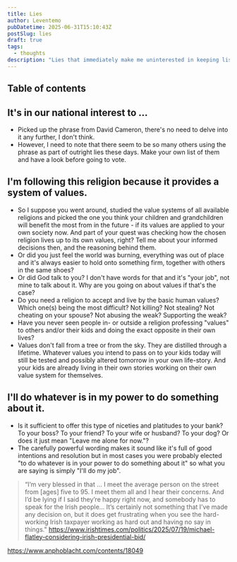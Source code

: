 ```yaml
---
title: Lies
author: Leventemo
pubDatetime: 2025-06-31T15:10:43Z
postSlug: lies
draft: true
tags:
  - thoughts
description: "Lies that immediately make me uninterested in keeping listening."
---
```


## Table of contents

## It's in our national interest to ...

* Picked up the phrase from David Cameron, there's no need to delve into it any further, I don't think.
* However, I need to note that there seem to be so many others using the phrase as part of outright lies these days. Make your own list of them and have a look before going to vote.

## I'm following this religion because it provides a system of values.

* So I suppose you went around, studied the value systems of all available religions and picked the one you think your children and grandchildren will benefit the most from in the future - if its values are applied to your own society now. And part of your quest was checking how the chosen religion lives up to its own values, right? Tell me about your informed decisions then, and the reasoning behind them.
* Or did you just feel the world was burning, everything was out of place and it's always easier to hold onto something firm, together with others in the same shoes?
* Or did God talk to you? I don't have words for that and it's "your job", not mine to talk about it. Why are you going on about values if that's the case?
* Do you need a religion to accept and live by the basic human values? Which one(s) being the most difficult? Not killing? Not stealing? Not cheating on your spouse? Not abusing the weak? Supporting the weak?
* Have you never seen people in- or outside a religion professing "values" to others and/or their kids and doing the exact opposite in their own lives?
* Values don't fall from a tree or from the sky. They are distilled through a lifetime. Whatever values you intend to pass on to your kids today will still be tested and possibly altered tomorrow in your own life-story. And your kids are already living in their own stories working on their own value system for themselves.

## I'll do whatever is in my power to do something about it.

* Is it sufficient to offer this type of niceties and platitudes to your bank? To your boss? To your friend? To your wife or husband? To your dog? Or does it just mean "Leave me alone for now."?
* The carefully powerful wording makes it sound like it's full of good intentions and resolution but in most cases you were probably elected "to do whatever is in your power to do something about it" so what you are saying is simply "I'll do my job".


>“I’m very blessed in that ... I meet the average person on the street from [ages] five to 95. I meet them all and I hear their concerns. And I’d be lying if I said they’re happy right now, and somebody has to speak for the Irish people... It’s certainly not something that I’ve made any decision on, but it does get frustrating when you see the hard-working Irish taxpayer working as hard out and having no say in things."
https://www.irishtimes.com/politics/2025/07/19/michael-flatley-considering-irish-presidential-bid/

https://www.anphoblacht.com/contents/18049

